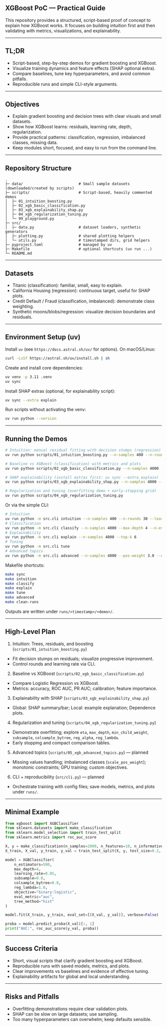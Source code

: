 ## XGBoost PoC — Practical Guide

This repository provides a structured, script-based proof of concept to explain how XGBoost works. It focuses on building intuition first and then validating with metrics, visualizations, and explainability.

---

## TL;DR

- Script-based, step-by-step demos for gradient boosting and XGBoost.
- Visualize training dynamics and feature effects (SHAP optional extra).
- Compare baselines, tune key hyperparameters, and avoid common pitfalls.
- Reproducible runs and simple CLI-style arguments.

---

## Objectives

- Explain gradient boosting and decision trees with clear visuals and small datasets.
- Show how XGBoost learns: residuals, learning rate, depth, regularization.
- Provide practical patterns: classification, regression, imbalanced classes, missing data.
- Keep modules short, focused, and easy to run from the command line.

---

## Repository Structure

```
.
├─ data/                         # Small sample datasets (downloaded/created by scripts)
├─ scripts/                      # Script-based, heavily commented demos
│  ├─ 01_intuition_boosting.py
│  ├─ 02_xgb_basic_classification.py
│  ├─ 03_xgb_explainability_shap.py
│  ├─ 04_xgb_regularization_tuning.py
│  └─ 99_playground.py
├─ src/
│  ├─ data.py                    # dataset loaders, synthetic generators
│  ├─ plotting.py                # shared plotting helpers
│  └─ utils.py                   # timestamped dirs, grid helpers
├─ pyproject.toml                # managed by uv
├─ Makefile                      # optional shortcuts (uv run ...)
└─ README.md
```

---

## Datasets

- Titanic (classification): familiar, small, easy to explain.
- California Housing (regression): continuous target, useful for SHAP plots.
- Credit Default / Fraud (classification, imbalanced): demonstrate class weighting.
- Synthetic moons/blobs/regression: visualize decision boundaries and residuals.

---

## Environment Setup (uv)

Install `uv` (see `https://docs.astral.sh/uv/` for options). On macOS/Linux:

```bash
curl -LsSf https://astral.sh/uv/install.sh | sh
```

Create and install core dependencies:

```bash
uv venv -p 3.11 .venv
uv sync
```

Install SHAP extras (optional, for explainability script):

```bash
uv sync --extra explain
```

Run scripts without activating the venv:

```bash
uv run python --version
```

---

## Running the Demos

```bash
# Intuition: manual residual fitting with decision stumps (regression)
uv run python scripts/01_intuition_boosting.py --n-samples 400 --n-rounds 30 --learning-rate 0.2

# Baseline vs XGBoost (classification) with metrics and plots
uv run python scripts/02_xgb_basic_classification.py --n-samples 4000 --max-depth 4 --n-estimators 400

# SHAP explainability (install extras first: uv sync --extra explain)
uv run python scripts/03_xgb_explainability_shap.py --n-samples 4000 --top-k 6

# Regularization and tuning (overfitting demo + early-stopping grid)
uv run python scripts/04_xgb_regularization_tuning.py
```

Or via the simple CLI:

```bash
# Intuition
uv run python -m src.cli intuition --n-samples 400 --n-rounds 30 --learning-rate 0.2
# Classification
uv run python -m src.cli classify --n-samples 4000 --max-depth 4 --n-estimators 400
# Explainability
uv run python -m src.cli explain --n-samples 4000 --top-k 6
# Tuning
uv run python -m src.cli tune
# Advanced topics
uv run python -m src.cli advanced --n-samples 4000 --pos-weight 3.0 --use-gpu false
```

Makefile shortcuts:

```bash
make sync
make intuition
make classify
make explain
make tune
make advanced
make clean-runs
```

Outputs are written under `runs/<timestamp>/<demo>/`.

---

## High-Level Plan

1. Intuition: Trees, residuals, and boosting (`scripts/01_intuition_boosting.py`)

- Fit decision stumps on residuals; visualize progressive improvement.
- Control rounds and learning rate via CLI.

2. Baseline vs XGBoost (`scripts/02_xgb_basic_classification.py`)

- Compare Logistic Regression vs XGBoost.
- Metrics: accuracy, ROC AUC, PR AUC; calibration; feature importance.

3. Explainability with SHAP (`scripts/03_xgb_explainability_shap.py`)

- Global: SHAP summary/bar; Local: example explanation; Dependence plots.

4. Regularization and tuning (`scripts/04_xgb_regularization_tuning.py`)

- Demonstrate overfitting; explore `eta`, `max_depth`, `min_child_weight`, `subsample`, `colsample_bytree`, `reg_alpha`, `reg_lambda`.
- Early stopping and compact comparison tables.

5. Advanced topics (`scripts/05_xgb_advanced_topics.py`) — planned

- Missing values handling; imbalanced classes (`scale_pos_weight`); monotonic constraints; GPU training; custom objectives.

6. CLI + reproducibility (`src/cli.py`) — planned

- Orchestrate training with config files; save models, metrics, and plots under `runs/`.

---

## Minimal Example

```python
from xgboost import XGBClassifier
from sklearn.datasets import make_classification
from sklearn.model_selection import train_test_split
from sklearn.metrics import roc_auc_score

X, y = make_classification(n_samples=2000, n_features=10, n_informative=5, random_state=42)
X_train, X_val, y_train, y_val = train_test_split(X, y, test_size=0.2, random_state=42)

model = XGBClassifier(
    n_estimators=500,
    max_depth=4,
    learning_rate=0.05,
    subsample=0.8,
    colsample_bytree=0.8,
    reg_lambda=1.0,
    objective="binary:logistic",
    eval_metric="auc",
    tree_method="hist"
)

model.fit(X_train, y_train, eval_set=[(X_val, y_val)], verbose=False)

proba = model.predict_proba(X_val)[:, 1]
print("AUC:", roc_auc_score(y_val, proba))
```

---

## Success Criteria

- Short, visual scripts that clarify gradient boosting and XGBoost.
- Reproducible runs with saved models, metrics, and plots.
- Clear improvements vs baselines and evidence of effective tuning.
- Explainability artifacts for global and local understanding.

---

## Risks and Pitfalls

- Overfitting demonstrations require clear validation plots.
- SHAP can be slow on large datasets; use sampling.
- Too many hyperparameters can overwhelm; keep defaults sensible.
